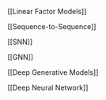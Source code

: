 [[Linear Factor Models]]

[[Sequence-to-Sequence]]

[[SNN]]

[[GNN]]

[[Deep Generative Models]]

[[Deep Neural Network]]

